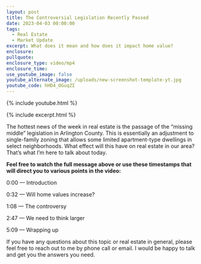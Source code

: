 ```yaml
---
layout: post
title: The Controversial Legislation Recently Passed
date: 2023-04-03 00:00:00
tags:
  - Real Estate
  - Market Update
excerpt: What does it mean and how does it impact home value?
enclosure:
pullquote:
enclosure_type: video/mp4
enclosure_time:
use_youtube_image: false
youtube_alternate_image: /uploads/new-screenshot-template-yt.jpg
youtube_code: hHD4_OGuqZI
---
```

{% include youtube.html %}

{% include excerpt.html %}

The hottest news of the week in real estate is the passage of the “missing middle” legislation in Arlington County. This is essentially an adjustment to single-family zoning that allows some limited apartment-type dwellings in select neighborhoods. What effect will this have on real estate in our area? That’s what I’m here to talk about today.&nbsp;

**Feel free to watch the full message above or use these timestamps that will direct you to various points in the video:**

0:00 — Introduction&nbsp;

0:32 — Will home values increase?

1:08 — The controversy

2:47 — We need to think larger

5:09 — Wrapping up

If you have any questions about this topic or real estate in general, please feel free to reach out to me by phone call or email. I would be happy to talk and get you the answers you need.